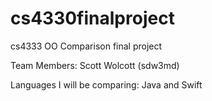 # cs4330finalproject
cs4333 OO Comparison final project

Team Members: Scott Wolcott (sdw3md)

Languages I will be comparing: Java and Swift
